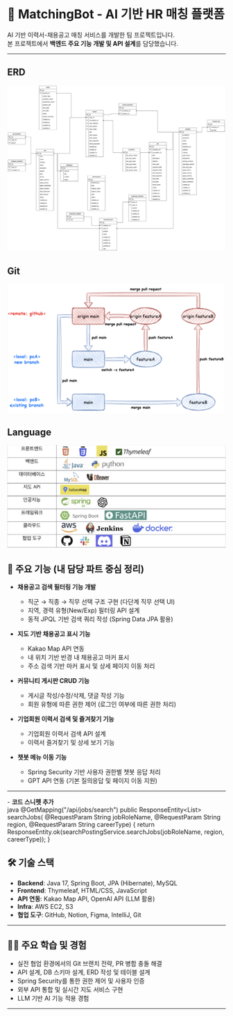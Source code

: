 # 🧩 MatchingBot - AI 기반 HR 매칭 플랫폼

AI 기반 이력서-채용공고 매칭 서비스를 개발한 팀 프로젝트입니다.  
본 프로젝트에서 **백엔드 주요 기능 개발 및 API 설계**를 담당했습니다.

---
## ERD
![ERD](images/ERD.png)

## Git
![Git](images/Git.png)

## Language
![Language](images/Language.png)



## 📌 주요 기능 (내 담당 파트 중심 정리)

- **채용공고 검색 필터링 기능 개발**
    - 직군 → 직종 → 직무 선택 구조 구현 (다단계 직무 선택 UI)
    - 지역, 경력 유형(New/Exp) 필터링 API 설계
    - 동적 JPQL 기반 검색 쿼리 작성 (Spring Data JPA 활용)

- **지도 기반 채용공고 표시 기능**
    - Kakao Map API 연동
    - 내 위치 기반 반경 내 채용공고 마커 표시
    - 주소 검색 기반 마커 표시 및 상세 페이지 이동 처리

- **커뮤니티 게시판 CRUD 기능**
    - 게시글 작성/수정/삭제, 댓글 작성 기능
    - 회원 유형에 따른 권한 제어 (로그인 여부에 따른 권한 처리)

- **기업회원 이력서 검색 및 즐겨찾기 기능**
    - 기업회원 이력서 검색 API 설계
    - 이력서 즐겨찾기 및 상세 보기 기능

- **챗봇 메뉴 이동 기능**
    - Spring Security 기반 사용자 권한별 챗봇 응답 처리
    - GPT API 연동 (기본 질의응답 및 페이지 이동 지원)

---

️- **코드 스니펫 추가**  
java
@GetMapping("/api/jobs/search")
public ResponseEntity<List<SearchPostingDto>> searchJobs(
@RequestParam String jobRoleName,
@RequestParam String region,
@RequestParam String careerType) {
return ResponseEntity.ok(searchPostingService.searchJobs(jobRoleName, region, careerType));
}
## 🛠 기술 스택

- **Backend**: Java 17, Spring Boot, JPA (Hibernate), MySQL
- **Frontend**: Thymeleaf, HTML/CSS, JavaScript
- **API 연동**: Kakao Map API, OpenAI API (LLM 활용)
- **Infra**: AWS EC2, S3
- **협업 도구**: GitHub, Notion, Figma, IntelliJ, Git

---

## 🧑‍💻 주요 학습 및 경험

- 실전 협업 환경에서의 Git 브랜치 전략, PR 병합 충돌 해결
- API 설계, DB 스키마 설계, ERD 작성 및 테이블 설계
- Spring Security를 통한 권한 제어 및 사용자 인증
- 외부 API 통합 및 실시간 지도 서비스 구현
- LLM 기반 AI 기능 적용 경험

---

